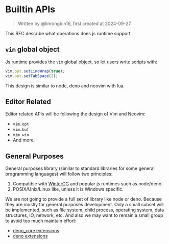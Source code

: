# Builtin APIs

> Written by @linrongbin16, first created at 2024-09-27.

This RFC describe what operations does js runtime support.

## `vim` global object

Js runtime provides the `vim` global object, so let users write scripts with:

```javascript
vim.opt.setLineWrap(true);
vim.opt.setTabSpace(2);
```

This design is similar to node, deno and neovim with lua.

## Editor Related

Editor related APIs will be following the design of Vim and Neovim:

- `vim.opt`
- `vim.buf`
- `vim.win`
- And more.

## General Purposes

General purposes library (similar to standard libraries for some general programming languages) will follow two principles:

1. Compatible with [WinterCG](https://wintercg.org/) and popular js runtimes such as node/deno.
2. POSIX/Unix/Linux like, unless it is Windows specific.

We are not going to provide a full set of library like node or deno. Because they are mostly for general purposes development. Only a small subset will be implemented, such as file system, child process, operating system, data structures, IO, network, etc. And also we may want to remain a small group to avoid too much maintain effort:

- [deno_core extensions](https://github.com/denoland/deno_core/tree/main/core)
- [deno extensions](https://github.com/denoland/deno/tree/main/ext)
